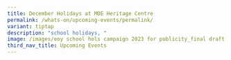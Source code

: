 ```yaml
---
title: December Holidays at MOE Heritage Centre
permalink: /whats-on/upcoming-events/permalink/
variant: tiptap
description: "school holidays, "
image: /images/eoy school hols campaign 2023 for publicity_final draft.png
third_nav_title: Upcoming Events
---
```


